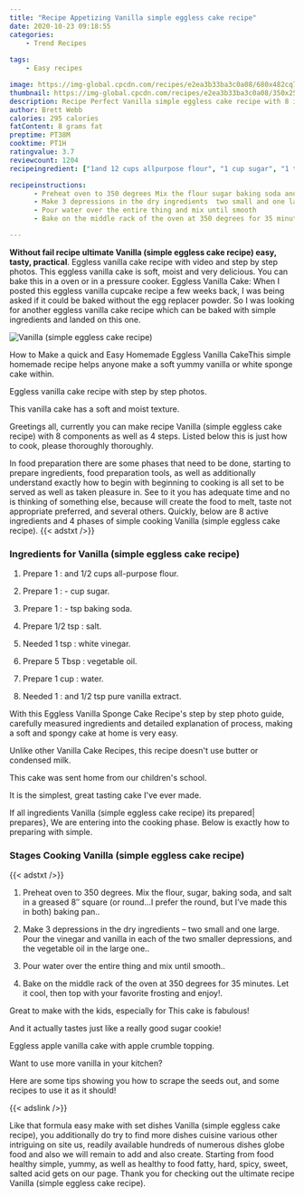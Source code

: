 ```yaml
---
title: "Recipe Appetizing Vanilla simple eggless cake recipe"
date: 2020-10-23 09:18:55
categories:
    - Trend Recipes
    
tags:
    - Easy recipes

image: https://img-global.cpcdn.com/recipes/e2ea3b33ba3c0a08/680x482cq70/vanilla-simple-eggless-cake-recipe-recipe-main-photo.jpg
thumbnail: https://img-global.cpcdn.com/recipes/e2ea3b33ba3c0a08/350x250cq70/vanilla-simple-eggless-cake-recipe-recipe-main-photo.jpg
description: Recipe Perfect Vanilla simple eggless cake recipe with 8 ingredients and 4 stages of easy cooking.
author: Brett Webb
calories: 295 calories
fatContent: 8 grams fat
preptime: PT38M
cooktime: PT1H
ratingvalue: 3.7
reviewcount: 1204
recipeingredient: ["1and 12 cups allpurpose flour", "1 cup sugar", "1 tsp baking soda", "1/2 tspsalt", "1 tspwhite vinegar", "5 Tbspvegetable oil", "1 cupwater", "1and 12 tsp pure vanilla extract"]

recipeinstructions: 
      - Preheat oven to 350 degrees Mix the flour sugar baking soda and salt in a greased 8 square or roundI prefer the round but Ive made this in both baking pan 
      - Make 3 depressions in the dry ingredients  two small and one large Pour the vinegar and vanilla in each of the two smaller depressions and the vegetable oil in the large one 
      - Pour water over the entire thing and mix until smooth 
      - Bake on the middle rack of the oven at 350 degrees for 35 minutes Let it cool then top with your favorite frosting and enjoy

---
```




**Without fail recipe ultimate Vanilla (simple eggless cake recipe) easy, tasty, practical**. Eggless vanilla cake recipe with video and step by step photos. This eggless vanilla cake is soft, moist and very delicious. You can bake this in a oven or in a pressure cooker. Eggless Vanilla Cake: When I posted this eggless vanilla cupcake recipe a few weeks back, I was being asked if it could be baked without the egg replacer powder. So I was looking for another eggless vanilla cake recipe which can be baked with simple ingredients and landed on this one.


![Vanilla (simple eggless cake recipe)](https://img-global.cpcdn.com/recipes/e2ea3b33ba3c0a08/680x482cq70/vanilla-simple-eggless-cake-recipe-recipe-main-photo.jpg "Vanilla (simple eggless cake recipe)")



How to Make a quick and Easy Homemade Eggless Vanilla CakeThis simple homemade recipe helps anyone make a soft yummy vanilla or white sponge cake within.

Eggless vanilla cake recipe with step by step photos.

This vanilla cake has a soft and moist texture.


Greetings all, currently you can make recipe Vanilla (simple eggless cake recipe) with 8 components as well as 4 steps. Listed below this is just how to cook, please thoroughly thoroughly.

In food preparation there are some phases that need to be done, starting to prepare ingredients, food preparation tools, as well as additionally understand exactly how to begin with beginning to cooking is all set to be served as well as taken pleasure in. See to it you has adequate time and no is thinking of something else, because will create the food to melt, taste not appropriate preferred, and several others. Quickly, below are 8 active ingredients and 4 phases of simple cooking Vanilla (simple eggless cake recipe).
{{< adstxt />}}

### Ingredients for Vanilla (simple eggless cake recipe)


1. Prepare 1 : and 1/2 cups all-purpose flour.

1. Prepare 1 : - cup sugar.

1. Prepare 1 : - tsp baking soda.

1. Prepare 1/2 tsp : salt.

1. Needed 1 tsp : white vinegar.

1. Prepare 5 Tbsp : vegetable oil.

1. Prepare 1 cup : water.

1. Needed 1 : and 1/2 tsp pure vanilla extract.


With this Eggless Vanilla Sponge Cake Recipe&#39;s step by step photo guide, carefully measured ingredients and detailed explanation of process, making a soft and spongy cake at home is very easy.

Unlike other Vanilla Cake Recipes, this recipe doesn&#39;t use butter or condensed milk.

This cake was sent home from our children&#39;s school.

It is the simplest, great tasting cake I&#39;ve ever made.


If all ingredients Vanilla (simple eggless cake recipe) its prepared| prepares}, We are entering into the cooking phase. Below is exactly how to preparing with simple.

### Stages Cooking Vanilla (simple eggless cake recipe)

{{< adstxt />}}


1. Preheat oven to 350 degrees. Mix the flour, sugar, baking soda, and salt in a greased 8″ square (or round…I prefer the round, but I’ve made this in both) baking pan..



1. Make 3 depressions in the dry ingredients – two small and one large. Pour the vinegar and vanilla in each of the two smaller depressions, and the vegetable oil in the large one..



1. Pour water over the entire thing and mix until smooth..



1. Bake on the middle rack of the oven at 350 degrees for 35 minutes. Let it cool, then top with your favorite frosting and enjoy!.




Great to make with the kids, especially for This cake is fabulous!

And it actually tastes just like a really good sugar cookie!

Eggless apple vanilla cake with apple crumble topping.

Want to use more vanilla in your kitchen?

Here are some tips showing you how to scrape the seeds out, and some recipes to use it as it should!


{{< adslink />}}

Like that formula easy make with set dishes Vanilla (simple eggless cake recipe), you additionally do try to find more dishes cuisine various other intriguing on site us, readily available hundreds of numerous dishes globe food and also we will remain to add and also create. Starting from food healthy simple, yummy, as well as healthy to food fatty, hard, spicy, sweet, salted acid gets on our page. Thank you for checking out the ultimate recipe Vanilla (simple eggless cake recipe).
